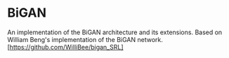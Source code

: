 # BiGAN
An implementation of the BiGAN architecture and its extensions. Based on William Beng's implementation of the BiGAN network. [https://github.com/WilliBee/bigan_SRL]

